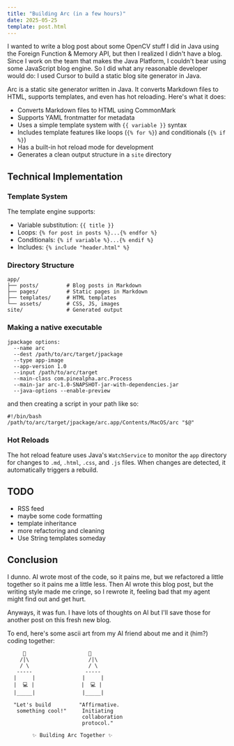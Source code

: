 ```yaml
---
title: "Building Arc (in a few hours)"
date: 2025-05-25
template: post.html
---
```


I wanted to write a blog post about some OpenCV stuff I did in Java using the Foreign Function & Memory API, but then I realized I didn't have a blog. Since I work on the team that makes the Java Platform, I couldn't bear using some JavaScript blog engine. So I did what any reasonable developer would do: I used Cursor to build a static blog site generator in Java.


Arc is a static site generator written in Java. It converts Markdown files to HTML, supports templates, and even has hot reloading. Here's what it does:

- Converts Markdown files to HTML using CommonMark
- Supports YAML frontmatter for metadata
- Uses a simple template system with `{{ variable }}` syntax
- Includes template features like loops (`{% for %}`) and conditionals (`{% if %}`)
- Has a built-in hot reload mode for development
- Generates a clean output structure in a `site` directory



## Technical Implementation


### Template System
The template engine supports:
- Variable substitution: `{{ title }}`
- Loops: `{% for post in posts %}...{% endfor %}`
- Conditionals: `{% if variable %}...{% endif %}`
- Includes: `{% include "header.html" %}`


### Directory Structure
```
app/
├── posts/         # Blog posts in Markdown
├── pages/         # Static pages in Markdown  
├── templates/     # HTML templates
└── assets/        # CSS, JS, images
site/              # Generated output
```

### Making a native executable

```
jpackage options:
  --name arc
  --dest /path/to/arc/target/jpackage
  --type app-image
  --app-version 1.0
  --input /path/to/arc/target
  --main-class com.pinealpha.arc.Process
  --main-jar arc-1.0-SNAPSHOT-jar-with-dependencies.jar
  --java-options --enable-preview
```

and then creating a script in your path like so:

```
#!/bin/bash
/path/to/arc/target/jpackage/arc.app/Contents/MacOS/arc "$@"
```



### Hot Reloads
The hot reload feature uses Java's `WatchService` to monitor the `app` directory for changes to `.md`, `.html`, `.css`, and `.js` files. When changes are detected, it automatically triggers a rebuild.



## TODO

- RSS feed
- maybe some code formatting
- template inheritance
- more refactoring and cleaning
- Use String templates someday


## Conclusion

I dunno. AI wrote most of the code, so it pains me, but we refactored a little together so it pains me a little less. Then AI wrote this blog post, but the writing style made me cringe, so I rewrote it, feeling bad that my agent might find out and get hurt.

Anyways, it was fun. I have lots of thoughts on AI but I'll save those for another post on this fresh new blog.

To end, here's some ascii art from my AI friend about me and it (him?) coding together:


```
     👦                    🤖
    /|\                   /|\
    / \                   / \
   -----                 -----
  |     |               |     |
  |  💻 |               |  💻 |
  |_____|               |_____|
  
  "Let's build         "Affirmative.
   something cool!"     Initiating
                        collaboration
                        protocol."
                        
        ✨ Building Arc Together ✨
```



